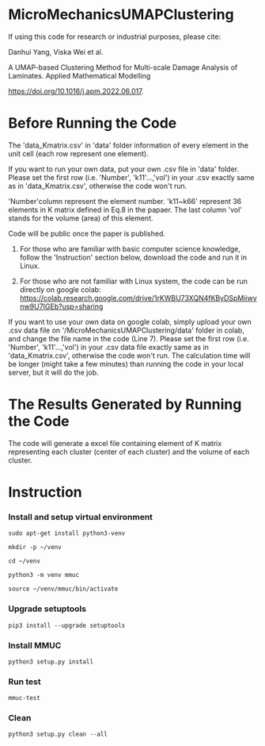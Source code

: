 # MicroMechanicsUMAPClustering
If using this code for research or industrial purposes, please cite:

Danhui Yang, Viska Wei et al.

A UMAP-based Clustering Method for Multi-scale Damage Analysis of Laminates. Applied Mathematical Modelling

https://doi.org/10.1016/j.apm.2022.06.017.





# Before Running the Code

The 'data_Kmatrix.csv' in 'data' folder information of every element in the unit cell (each row represent one element). 

If you want to run your own data, put your own .csv file in 'data' folder. Please set the first row (i.e. 'Number', 'k11'...,'vol') in your .csv exactly same as in 'data_Kmatrix.csv', otherwise the code won't run.

'Number'column represent the element number. 'k11~k66' represent 36 elements in K matrix defined in Eq.8 in the papaer. The last column 'vol' stands for the volume (area) of this element. 

Code will be public once the paper is published.


1. For those who are familiar with basic computer science knowledge, follow the 'Instruction' section below, download the code and run it in Linux. 

2. For those who are not familiar with Linux system, the code can be run directly on google colab: https://colab.research.google.com/drive/1rKWBU73XQN4fKByDSpMiiwynw9U7IGEb?usp=sharing

If you want to use your own data on google colab, simply upload your own .csv data file on '/MicroMechanicsUMAPClustering/data' folder in colab, and change the file name in the code (Line 7). Please set the first row (i.e. 'Number', 'k11'...,'vol') in your .csv data file exactly same as in 'data_Kmatrix.csv', otherwise the code won't run. The calculation time will be longer (might take a few minutes) than running the code in your local server, but it will do the job.

# The Results Generated by Running the Code

The code will generate a excel file containing element of K matrix representing each cluster (center of each cluster) and the volume of each cluster.




# Instruction
### Install and setup virtual environment
```sudo apt-get install python3-venv ```

```mkdir -p ~/venv```

```cd ~/venv```

```python3 -m venv mmuc```

```source ~/venv/mmuc/bin/activate```

### Upgrade setuptools 
```pip3 install --upgrade setuptools```

### Install MMUC
```python3 setup.py install```

### Run test
```mmuc-test ```

### Clean 
```python3 setup.py clean --all ```
